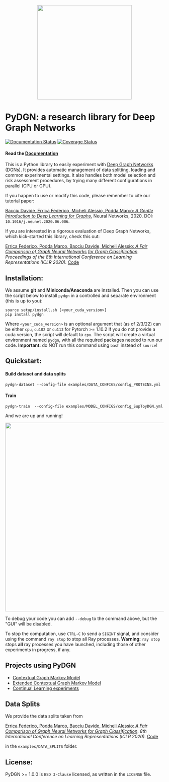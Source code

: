 <p align="center">
  <img src="https://github.com/diningphil/PyDGN/blob/master/docs/_static/pydgn-logo.png"  width="300"/>
</p>

# PyDGN: a research library for Deep Graph Networks 
[![Documentation Status](https://readthedocs.org/projects/pydgn/badge/?version=latest)](https://pydgn.readthedocs.io/en/latest/?badge=latest)
[![Coverage Status](https://coveralls.io/repos/github/diningphil/PyDGN/badge.svg?branch=master)](https://coveralls.io/github/diningphil/PyDGN?branch=master)

#### Read the [Documentation](https://pydgn.readthedocs.io/en/latest/index.html)

This is a Python library to easily experiment
with [Deep Graph Networks](https://www.sciencedirect.com/science/article/pii/S0893608020302197) (DGNs). It provides
automatic management of data splitting, loading and common experimental settings. It also handles both model
selection and risk assessment procedures, by trying many different configurations in parallel (CPU or GPU).

If you happen to use or modify this code, please remember to cite our tutorial paper:

[Bacciu Davide, Errica Federico, Micheli Alessio, Podda Marco: *A Gentle Introduction to Deep Learning for
Graphs*](https://www.sciencedirect.com/science/article/pii/S0893608020302197), Neural Networks, 2020.
DOI: `10.1016/j.neunet.2020.06.006`.

If you are interested in a rigorous evaluation of Deep Graph Networks, which kick-started this library, check this out:

[Errica Federico, Podda Marco, Bacciu Davide, Micheli Alessio: *A Fair Comparison of Graph Neural Networks for Graph
Classification*](https://openreview.net/pdf?id=HygDF6NFPB). *Proceedings of the 8th International Conference on Learning
Representations (ICLR 2020).* [Code](https://github.com/diningphil/gnn-comparison)

## Installation:

We assume **git** and **Miniconda/Anaconda** are installed. Then you can use the script below to install `pydgn` in a controlled and separate environment (this is up to you):

    source setup/install.sh [<your_cuda_version>]
    pip install pydgn

Where `<your_cuda_version>` is an optional argument that (as of 2/3/22) can be either `cpu`, `cu102` or `cu113` for Pytorch >= 1.10.2
If you do not provide a cuda version, the script will default to `cpu`. The script will create a virtual environment
named `pydgn`, with all the required packages needed to run our code. **Important:** do NOT run this command
using `bash` instead of `source`!

## Quickstart:

#### Build dataset and data splits

    pydgn-dataset --config-file examples/DATA_CONFIGS/config_PROTEINS.yml

#### Train

    pydgn-train  --config-file examples/MODEL_CONFIGS/config_SupToyDGN.yml 

And we are up and running!

<p align="center">
  <img src="https://github.com/diningphil/PyDGN/blob/master/docs/_static/exp_gui.png"  width="600"/>
</p>

To debug your code you can add `--debug` to the command above, but the "GUI" will be disabled.

To stop the computation, use ``CTRL-C`` to send a ``SIGINT`` signal, and consider using the command ``ray stop`` to stop
all Ray processes. **Warning:** ``ray stop`` stops **all** ray processes you have launched, including those of other
experiments in progress, if any.

## Projects using PyDGN

- [Contextual Graph Markov Model](https://github.com/diningphil/CGMM)
- [Extended Contextual Graph Markov Model](https://github.com/diningphil/E-CGMM)
- [Continual Learning experiments](https://github.com/diningphil/continual_learning_for_graphs)


## Data Splits

We provide the data splits taken from

[Errica Federico, Podda Marco, Bacciu Davide, Micheli Alessio: *A Fair Comparison of Graph Neural Networks for Graph
Classification*](https://openreview.net/pdf?id=HygDF6NFPB). *8th International Conference on Learning
Representations (ICLR 2020).* [Code](https://github.com/diningphil/gnn-comparison)

in the `examples/DATA_SPLITS` folder.

## License:

PyDGN >= 1.0.0 is `BSD 3-Clause` licensed, as written in the `LICENSE` file.
